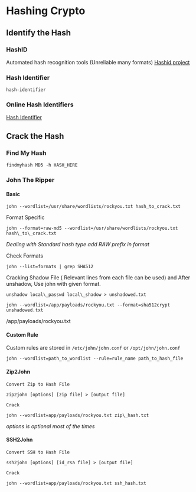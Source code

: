 # Hashing Crypto

## Identify the Hash

### **HashID** 

Automated hash recognition tools \(Unreliable many formats\) [Hashid project](https://pypi.org/project/hashID/)

### **Hash Identifier** 

```text
hash-identifier
```

### **Online Hash Identifiers** 

[Hash Identifier](https://hashes.com/en/tools/hash_identifier)

## Crack the Hash

### **Find My Hash**

```text
findmyhash MD5 -h HASH_HERE
```

### **John The Ripper** 

#### Basic

```text
john --wordlist=/usr/share/wordlists/rockyou.txt hash_to_crack.txt
```

Format Specific

```text
john --format=raw-md5 --wordlist=/usr/share/wordlists/rockyou.txt hash\_to\_crack.txt
```

_Dealing with Standard hash type add RAW prefix in format_

Check Formats

```text
john --list=formats | grep SHA512
```

Cracking Shadow File \( Relevant lines from each file can be used\) and After unshadow, Use john with given format.

```text
unshadow local\_passwd local\_shadow > unshadowed.txt

john --wordlist=/app/payloads/rockyou.txt --format=sha512crypt unshadowed.txt
```

/app/payloads/rockyou.txt

#### Custom Rule

Custom rules are stored in `/etc/john/john.conf` or `/opt/john/john.conf`

```text
john --wordlist=path_to_wordlist --rule=rule_name path_to_hash_file
```

#### Zip2John

```text
Convert Zip to Hash File

zip2john [options] [zip file] > [output file]

Crack

john --wordlist=app/payloads/rockyou.txt zip\_hash.txt
```

_options is optional most of the times_

#### SSH2John

```text
Convert SSH to Hash File

ssh2john [options] [id_rsa file] > [output file]

Crack

john --wordlist=app/payloads/rockyou.txt ssh_hash.txt
```

